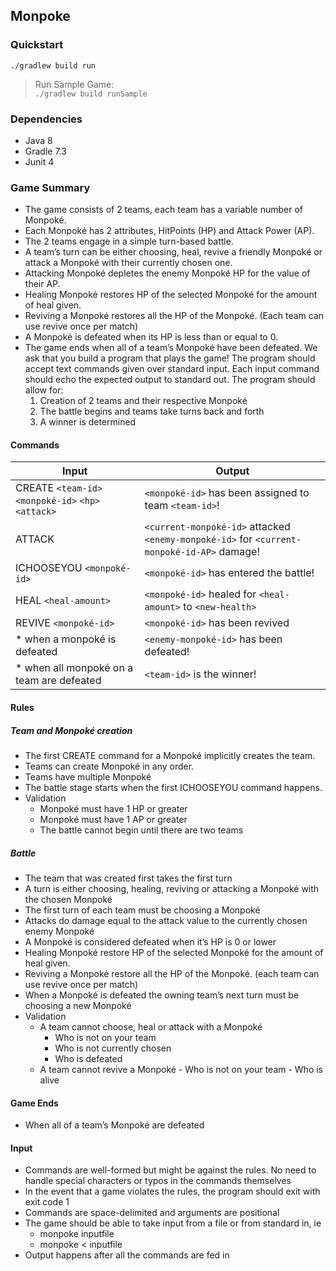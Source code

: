 ## Monpoke

### Quickstart

`./gradlew build run`

> Run Sample Game: \
`./gradlew build runSample`


### Dependencies
- Java 8
- Gradle 7.3
- Junit 4

### Game Summary
- The game consists of 2 teams, each team has a variable number of Monpoké.
- Each Monpoké has 2 attributes, HitPoints (HP) and Attack Power (AP).
- The 2 teams engage in a simple turn-based battle.
- A team’s turn can be either choosing, heal, revive a friendly Monpoké or attack a Monpoké with their currently
chosen one.
- Attacking Monpoké depletes the enemy Monpoké HP for the value of their AP.
- Healing Monpoké restores HP of the selected Monpoké for the amount of heal given.
- Reviving a Monpoké restores all the HP of the Monpoké. (Each team can use revive once per match)
- A Monpoké is defeated when its HP is less than or equal to 0.
- The game ends when all of a team’s Monpoké have been defeated.
We ask that you build a program that plays the game! The program should accept text
commands given over standard input. Each input command should echo the expected output to
standard out. The program should allow for:
    1. Creation of 2 teams and their respective Monpoké
    2. The battle begins and teams take turns back and forth
    3. A winner is determined
    
#### Commands
| Input                                               | Output                                                                                     |
|-----------------------------------------------------|--------------------------------------------------------------------------------------------|
| CREATE `<team-id>` `<monpoké-id>` `<hp>` `<attack>` | `<monpoké-id>` has been assigned to team `<team-id>`!                                      |
| ATTACK                                              | `<current-monpoké-id>` attacked `<enemy-monpoké-id>` for `<current-monpoké-id-AP>` damage! |
| ICHOOSEYOU `<monpoké-id>`                           | `<monpoké-id>` has entered the battle!                                                     |
| HEAL `<heal-amount>`                                | `<monpoké-id>` healed for `<heal-amount>` to `<new-health>`                                |
| REVIVE `<monpoké-id>`                               | `<monpoké-id>` has been revived                                                            |
| * when a monpoké is defeated                        | `<enemy-monpoké-id>` has been defeated!                                                    |
| * when all monpoké on a team are defeated           | `<team-id>` is the winner!                                                                 |

#### Rules
##### Team and Monpoké creation
- The first CREATE command for a Monpoké implicitly creates the team.
- Teams can create Monpoké in any order.
- Teams have multiple Monpoké
- The battle stage starts when the first ICHOOSEYOU command happens.
- Validation
    - Monpoké must have 1 HP or greater
    - Monpoké must have 1 AP or greater
    - The battle cannot begin until there are two teams
##### Battle
- The team that was created first takes the first turn
- A turn is either choosing, healing, reviving or attacking a Monpoké with the chosen Monpoké
- The first turn of each team must be choosing a Monpoké
- Attacks do damage equal to the attack value to the currently chosen enemy Monpoké
- A Monpoké is considered defeated when it’s HP is 0 or lower
- Healing Monpoké restore HP of the selected Monpoké for the amount of heal given.
- Reviving a Monpoké restore all the HP of the Monpoké. (each team can use revive once per match)
- When a Monpoké is defeated the owning team’s next turn must be choosing a new
Monpoké
- Validation
    - A team cannot choose, heal or attack with a Monpoké
        - Who is not on your team
        - Who is not currently chosen
        - Who is defeated 
  - A team cannot revive a Monpoké
        - Who is not on your team
        - Who is alive  

#### Game Ends
- When all of a team’s Monpoké are defeated

#### Input
- Commands are well-formed but might be against the rules. No need to handle special
characters or typos in the commands themselves
- In the event that a game violates the rules, the program should exit with exit code 1
- Commands are space-delimited and arguments are positional
- The game should be able to take input from a file or from standard in, ie
    - monpoke inputfile
    - monpoke < inputfile
- Output happens after all the commands are fed in
